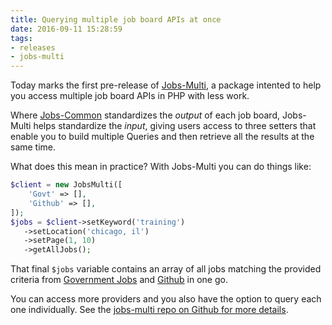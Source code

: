 ```yaml
---
title: Querying multiple job board APIs at once
date: 2016-09-11 15:28:59
tags:
- releases
- jobs-multi
---
```


Today marks the first pre-release of [Jobs-Multi](https://github.com/jobapis/jobs-multi), a package intented to help you access multiple job board APIs in PHP with less work.

Where [Jobs-Common](https://github.com/jobapis/jobs-common) standardizes the _output_ of each job board, Jobs-Multi helps standardize the _input_, giving users access to three setters that enable you to build multiple Queries and then retrieve all the results at the same time.

What does this mean in practice? With Jobs-Multi you can do things like:

```php
$client = new JobsMulti([
    'Govt' => [],
    'Github' => [],
]);
$jobs = $client->setKeyword('training')
   ->setLocation('chicago, il')
   ->setPage(1, 10)
   ->getAllJobs();
```

That final `$jobs` variable contains an array of all jobs matching the provided criteria from [Government Jobs](https://github.com/jobapis/jobs-govt) and [Github](https://github.com/jobapis/jobs-github) in one go.

You can access more providers and you also have the option to query each one individually. See the [jobs-multi repo on Github for more details](https://github.com/jobapis/jobs-multi).
